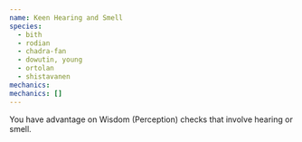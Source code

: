 ```yaml
---
name: Keen Hearing and Smell
species:
  - bith
  - rodian
  - chadra-fan
  - dowutin, young
  - ortolan
  - shistavanen
mechanics:
mechanics: []
---
```

You have advantage on Wisdom (Perception) checks that involve hearing or smell.
